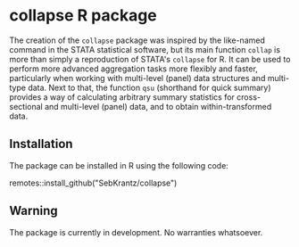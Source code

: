 # collapse R package

The creation of the `collapse` package was inspired by the like-named command in the STATA statistical software,
but its main function `collap` is more than simply a reproduction of STATA's `collapse` for R.
It can be used to perform more advanced aggregation tasks more flexibly and faster, particularly when working with multi-level (panel) data structures and multi-type data. Next to that,
the function `qsu` (shorthand for quick summary) provides a 
way of calculating arbitrary summary statistics for cross-sectional and multi-level (panel) data, and to obtain within-transformed data.


## Installation

The package can be installed in R using the following code:

remotes::install_github("SebKrantz/collapse")

## Warning

The package is currently in development. No warranties whatsoever.
